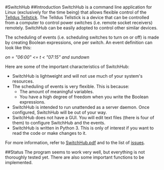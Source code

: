 #SwitchHub
##Introduction
SwitchHub is a command line application for Linux (exclusively for the time being) that allows flexible control of the [Telldus Tellstick](http://www.telldus.se/products/tellstick). The Telldus Tellstick is a device that can be controlled from a computer to control power switches (i.e. remote socket receivers) remotely. SwitchHub can be easily adopted to control other similar devices.

The scheduling of events (i.e. scheduling switches to turn on or off) is made by creating Boolean
expressions, one per switch. An event definition can look like this:

*on = "06:00" <= t < "07:15" and sundown*

Here are some of the important characteristics of SwitchHub:
- SwitchHub is lightweight and will not use much of your system's resources.
- The scheduling of events is very flexible. This is because:
	- The amount of meaningful variables.
	- You have a high degree of freedom when you write the Boolean expressions.
- SwitchHub is intended to run unattended as a server daemon. Once configured, SwitchHub will be out of your way.
- SwitchHub does not have a GUI. You will edit text files (there is four of them) to configure SwitchHub and the events.
- SwitchHub is written in Python 3. This is only of interest if you want to read the code or make changes to it.

For more information, refer to [SwitchHub.pdf](https://github.com/thoelf/switchhub/blob/master/SwitchHub.pdf) and to the list of [issues](https://github.com/thoelf/switchhub/issues).

##Status
The program seems to work very well, but everything is not thoroughly tested yet. There are also some important functions to be implemented.

